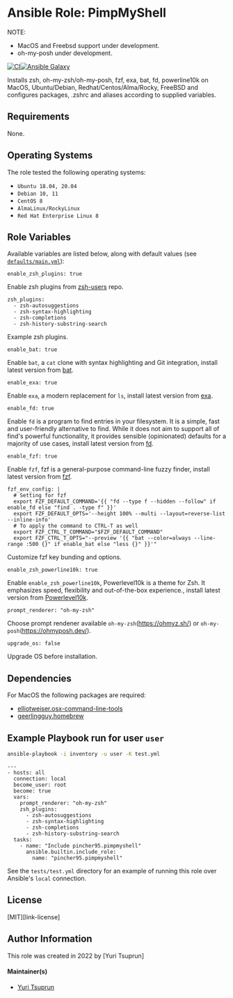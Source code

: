 # Ansible Role: PimpMyShell
NOTE:
  - MacOS and Freebsd support under development.
  - oh-my-posh under development.

[![CI](https://github.com/pincher95/ansible-role-pimpmyshell/workflows/CI/badge.svg?branch=main&event=push)](https://github.com/pincher95/ansible-role-pimpmyshell/actions?query=workflow%3ABuild)[![Ansible Galaxy](https://img.shields.io/badge/galaxy-pincher95.pimpmyshell-brightgreen)](https://galaxy.ansible.com/pincher95/pimpmyshell/)

Installs zsh, oh-my-zsh/oh-my-posh, fzf, exa, bat, fd, powerline10k on MacOS, Ubuntu/Debian, Redhat/Centos/Alma/Rocky, FreeBSD and configures packages, .zshrc and aliases according to supplied variables.

## Requirements

None.

## Operating Systems

The role tested the following operating systems:

- `Ubuntu 18.04, 20.04`
- `Debian 10, 11`
- `CentOS 8`
- `AlmaLinux/RockyLinux`
- `Red Hat Enterprise Linux 8`

## Role Variables

Available variables are listed below, along with default values (see [`defaults/main.yml`](defaults/main.yml)):

    enable_zsh_plugins: true

Enable zsh plugins from [zsh-users](https://github.com/zsh-users) repo.

    zsh_plugins:
      - zsh-autosuggestions
      - zsh-syntax-highlighting
      - zsh-completions
      - zsh-history-substring-search

Example zsh plugins.

    enable_bat: true

Enable `bat`, a `cat` clone with syntax highlighting and Git integration, install latest version from [bat](https://github.com/sharkdp/bat).

    enable_exa: true

Enable `exa`, a modern replacement for `ls`, install latest version from [exa](https://github.com/ogham/exa).

    enable_fd: true

Enable `fd` is a program to find entries in your filesystem. It is a simple, fast and user-friendly alternative to find. While it does not aim to support all of find's powerful functionality, it provides sensible (opinionated) defaults for a majority of use cases, install latest version from [fd](https://github.com/sharkdp/fd).

    enable_fzf: true

Enable `fzf`, fzf is a general-purpose command-line fuzzy finder, install latest version from [fzf](https://github.com/junegunn/fzf).

    fzf_env_config: |
      # Setting for fzf
      export FZF_DEFAULT_COMMAND='{{ "fd --type f --hidden --follow" if enable_fd else "find . -type f" }}'
      export FZF_DEFAULT_OPTS='--height 100% --multi --layout=reverse-list --inline-info'
      # To apply the command to CTRL-T as well
      export FZF_CTRL_T_COMMAND="$FZF_DEFAULT_COMMAND"
      export FZF_CTRL_T_OPTS="--preview '{{ "bat --color=always --line-range :500 {}" if enable_bat else "less {}" }}'"

Customize fzf key bunding and options.

    enable_zsh_powerline10k: true

Enable `enable_zsh_powerline10k`, Powerlevel10k is a theme for Zsh. It emphasizes speed, flexibility and out-of-the-box experience., install latest version from [Powerlevel10k](https://github.com/romkatv/powerlevel10k).

    prompt_renderer: "oh-my-zsh"

Choose prompt rendener available `oh-my-zsh`(https://ohmyz.sh/) or `oh-my-posh`(https://ohmyposh.dev/).

    upgrade_os: false

Upgrade OS before installation.

## Dependencies
  For MacOS the following packages are required:
  - [elliotweiser.osx-command-line-tools](https://github.com/elliotweiser/ansible-osx-command-line-tools)
  - [geerlingguy.homebrew](https://github.com/geerlingguy/ansible-collection-mac/tree/master/roles/homebrew)

## Example Playbook run for user `user`
```sh
ansible-playbook -i inventory -u user -K test.yml
```

    ---
    - hosts: all
      connection: local
      become_user: root
      become: true
      vars:
        prompt_renderer: "oh-my-zsh"
        zsh_plugins:
          - zsh-autosuggestions
          - zsh-syntax-highlighting
          - zsh-completions
          - zsh-history-substring-search
      tasks:
        - name: "Include pincher95.pimpmyshell"
          ansible.builtin.include_role:
            name: "pincher95.pimpmyshell"

See the `tests/test.yml` directory for an example of running this role over
Ansible's `local` connection.

## License

[MIT][link-license]

## Author Information

This role was created in 2022 by [Yuri Tsuprun]

#### Maintainer(s)

- [Yuri Tsuprun](https://github.com/pincher95)
